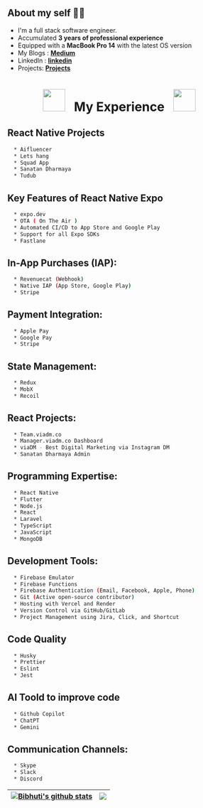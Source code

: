 ## About my self 👨‍💻

* I'm a full stack software engineer.
* Accumulated **3 years of professional experience**
* Equipped with a **MacBook Pro 14** with the latest OS version
* My Blogs : [**Medium**](https://medium.com/@bibhuti9)
* LinkedIn : [**linkedin**](https://www.linkedin.com/in/bibhuti-swain/)
* Projects: [**Projects**](https://bibhuti.vercel.app/portfolio)


<div align="center">

# <img src="https://user-images.githubusercontent.com/74038190/213844263-a8897a51-32f4-4b3b-b5c2-e1528b89f6f3.png" width="50px" /> &nbsp; My Experience &nbsp; <img src="https://user-images.githubusercontent.com/74038190/213844263-a8897a51-32f4-4b3b-b5c2-e1528b89f6f3.png" width="50px" />

</div>

## React Native Projects

```bash
  * Aifluencer 
  * Lets hang
  * Squad App
  * Sanatan Dharmaya
  * Tudub
```

## Key Features of React Native Expo
```bash
  * expo.dev
  * OTA ( On The Air )
  * Automated CI/CD to App Store and Google Play
  * Support for all Expo SDKs
  * Fastlane
```

## In-App Purchases (IAP):
```bash
  * Revenuecat (Webhook)
  * Native IAP (App Store, Google Play)
  * Stripe
```

## Payment Integration:
```bash
  * Apple Pay
  * Google Pay
  * Stripe
```

## State Management:
```bash
  * Redux
  * MobX
  * Recoil
```

## React Projects:
```bash
  * Team.viadm.co
  * Manager.viadm.co Dashboard
  * viaDM - Best Digital Marketing via Instagram DM
  * Sanatan Dharmaya Admin
```

## Programming Expertise:
```bash
  * React Native
  * Flutter 
  * Node.js
  * React
  * Laravel
  * TypeScript
  * JavaScript
  * MongoDB
```

## Development Tools:
```bash
  * Firebase Emulator
  * Firebase Functions
  * Firebase Authentication (Email, Facebook, Apple, Phone)
  * Git (Active open-source contributor)
  * Hosting with Vercel and Render
  * Version Control via GitHub/GitLab
  * Project Management using Jira, Click, and Shortcut
```

## Code Quality
```bash
  * Husky
  * Prettier
  * Eslint
  * Jest
```

## AI Toold to improve code
```bash
  * Github Copilot
  * ChatPT
  * Gemini
```

## Communication Channels:
```bash
  * Skype
  * Slack
  * Discord
```



| <a href="https://github.com/bibhuti9/github-readme-stats"><img align="center" src="https://github-readme-stats.vercel.app/api?username=bibhuti9&show_icons=true&include_all_commits=true&theme=buefy&hide_border=true" alt="Bibhuti's github stats" /></a> | <a href="https://github.com/bibhuti9/github-readme-stats"><img align="center" src="https://github-readme-stats.vercel.app/api/top-langs/?username=bibhuti9&layout=compact&theme=buefy&hide_border=true" /></a> |
| ------------- | ------------- |


<br />
<br />

<div id="header" align="center">  

</div>
